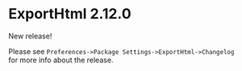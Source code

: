 # ExportHtml 2.12.0

New release!

Please see `Preferences->Package Settings->ExportHtml->Changelog`  
for more info about the release.
